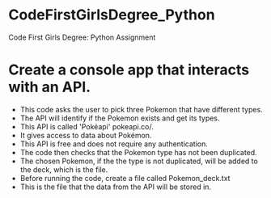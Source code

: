 # CodeFirstGirlsDegree_Python
Code First Girls Degree: Python Assignment
# Create a console app that interacts with an API.
- This code asks the user to pick three Pokemon that have different types.
- The API will identify if the Pokemon exists and get its types.
- This API is called 'Pokéapi' pokeapi.co/.
- It gives access to data about Pokémon.
- This API is free and does not require any authentication.
- The code then checks that the Pokemon type has not been duplicated.
- The chosen Pokemon, if the the type is not duplicated, will be added to the deck, which is the file.
- Before running the code, create a file called Pokemon_deck.txt
- This is the file that the data from the API will be stored in.
